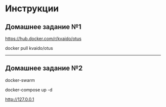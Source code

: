 # Инструкции

## Домашнее задание №1

https://hub.docker.com/r/kvaido/otus

docker pull kvaido/otus

---------------------
## Домашнее задание №2

docker-swarm

docker-compose up -d

http://127.0.0.1